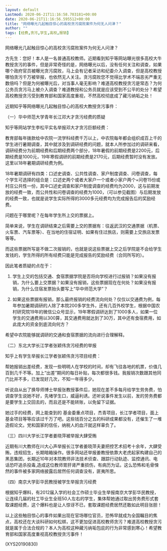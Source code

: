 ```yaml
---
layout: default
Lastmod: 2020-06-21T11:16:58.703181+00:00
date: 2020-06-21T11:16:56.595512+00:00
title: "网络曝光几起触目惊心的高校贪污腐败案件为何无人问津？"
author: ""
tags: [经费,贪污,学生,高校,报销]
---
```


网络曝光几起触目惊心的高校贪污腐败案件为何无人问津？

方先生：您好！本人是一名普通高校教师。近期看到知乎等网站曝光很多高校大牛教授贪污的事件，但是非常奇怪的是，网络曝光以后，没有任何关注和调查，如果哪个政府官员被曝光贪污腐败，马上会有记者采访和纪委介入调查，但是高校教授哪怕贪污千万被举报，也依然无人关注。贪污腐败您不觉得比学术不端恶劣严重无数倍吗？但是为何被曝光后，对当事人毫无影响？难道高校教授贪污是常态？为何公务员贪污马上被介入调查？难道教授和公务员就是应该受到不公平的处分？希望高校教授贪污受到教育部和国家高度重视，不然高校彻底成了藏污纳垢之处！

近期知乎等网络曝光几起触目惊心的高校大教授贪污事件：

（一）华中师范大学青年长江邓大才贪污经费的质疑

知乎等网站学生李松平实名举报邓大才贪污巨额经费：

教育部每年拨款给中农院一流学科经费千万以上，中农院每年都会组织成百上千的学生进行暑期调查，其中就涉及到调研经费的问题，就本人所参加过的调研来看，调研经费分为前期经费和后期经费两个部分，18年暑假的前期经费是2200元，后期经费是1000元，19年寒假调研的前期经费是2170元，后期经费暂时没有发放。这里以18年暑期调研经费为例。

18年暑期调研有四类：口述史调查、公共性调查、家户制度调查、问卷调查，每个学生可选择的组合是：口述史两个或者大家户一个或者小家户两个+问卷15份或村庄公共性一份，其中口述史调查和家户制度调查的经费均为2000，这与前期发放的经费一致，而公共性和问卷调查的经费为1000，（可以参见截图）与后期发放的经费一致，也就是说学生实际所得的3000多元经费均为完成报告后的奖励经费。

问题在于哪里呢？在每年学生所上交的票据上。

简单来说，学生在调研结束之后需要上交的票据有：往返武汉的交通票据（机票、火车票、汽车票等）、在当地的住宿证明、如果有住过旅店，则需要上交旅店发票等等。

而这些票据所写是不做二次报销的，也就是说这些票据上交之后学院是不会给学生发钱的，学生所得的所有经费只能是完成报告的奖励经费（合同所写的）。

因此笔者质疑的点在于：

1. 学生上交的包括交通、食宿票据学院是否将向学校进行过报销？如果没有报销，为什么要上交票据？如果没有报销，这些票据现在在何处？如果没有报销，为什么住宿发票抬头要写上“华中师范大学”？

2. 如果这些票据有报销，那么最终报销的经费流向何处？仅仅以交通费为例，每年参加暑期调研的人除了本院200多学生外，还有几百外校学生，根据中国农村研究院19年的微信公众号显示，19年寒假调研达到了1000多人，如果一位学生的交通费用以300算，其交通费用就达到了30万，其中还有食宿费用，如此庞大的资金到底流向何方？

希望中农院能够就调研的交通和食宿票据的流向进行合理解释。

（二）东北大学长江学者张颖伟贪污经费的举报

知乎上有学生举报长江学者张颖伟贪污项目经费：

帮她报销出差经费，发现一些明明人在学校的时间，却有飞往各地的机票，价值几百到几千不等。加上“出差”期间的每日补贴，每次都很多钱。我报销次数跟其他同门比并不多，已发现好几次，不知一年得多少。

听说自从出了换导师博士举报张教授事件后，她现在差不多每月给学生劳务费，怕调查学生说她不好，先堵学生口，威逼利诱。还听说事件发生以前，发的劳务费都是要学生上交回去的，而且还是不能转账，以免留下证据。

她过手的经费，网上能查到的 基金委重点项目，杰青项目，长江学者项目，面上基金项目等等应该过千万了吧。这些钱百分之五的科研成果都没有，还催生了一堆造假论文。党和国家的信任，纳税人的血汗就这样辜负了。

（三）四川大学长江学者姜晓萍被举报大肆受贿

近期有川大教师在川大心声举报长江学者姜晓萍夫妻把控艺术招考十余年，大肆受贿，违规招生，长期暗箱操作。很多网站还举报姜教授依靠大老虎起家构建自己的黑恶集团，长期近10年对本院教师非法技术侦查、跟踪行动轨迹、监控通讯、电话恐吓追杀投毒,造成这位教师胃肝肾严重损伤，有病历为证。这么恐怖和毛骨悚然的事件被多家网络披露后居然任何调查没有，匪夷所思。

（四）南京大学彭华民教授被学生举报贪污经费

根据知乎爆料，有2012届入学的社会工作硕士毕业生举报南京大学彭华民教授，让连续几届的社工毕业生全班50人左右的学生，集体帮她通过取出劳务费形式套取课题经费，这个爆料也是让人惊讶不已，套取课题经费居然还敢如此明目张胆！

以上这些触目惊心的事件如果出现在官场哪位官员，恐怖早就成为全国瞩目的焦点，高校还在大谈科研如何松绑，这不更加促进高校教师贪污？难道高校教授贪污就是属于合法合规的？本人为高校这种藏污纳垢包庇的行为非常感到寒心！希望教育部和国家高度重视高校教授贪污事件！

(XYS20190830)

